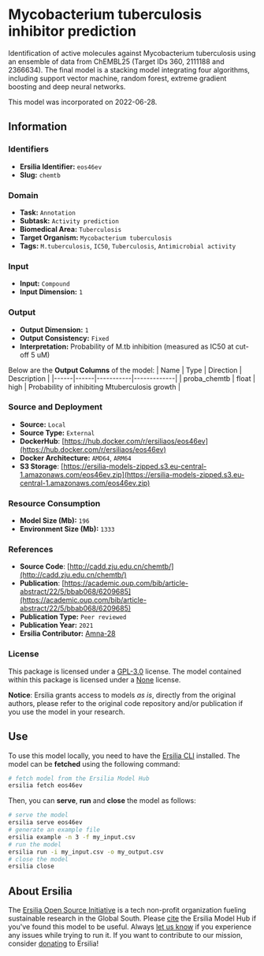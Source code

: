 # Mycobacterium tuberculosis inhibitor prediction

Identification of active molecules against Mycobacterium tuberculosis using an ensemble of data from ChEMBL25 (Target IDs 360, 2111188 and 2366634). The final model is a stacking model integrating four algorithms, including support vector machine, random forest, extreme gradient boosting and deep neural networks.

This model was incorporated on 2022-06-28.

## Information
### Identifiers
- **Ersilia Identifier:** `eos46ev`
- **Slug:** `chemtb`

### Domain
- **Task:** `Annotation`
- **Subtask:** `Activity prediction`
- **Biomedical Area:** `Tuberculosis`
- **Target Organism:** `Mycobacterium tuberculosis`
- **Tags:** `M.tuberculosis`, `IC50`, `Tuberculosis`, `Antimicrobial activity`

### Input
- **Input:** `Compound`
- **Input Dimension:** `1`

### Output
- **Output Dimension:** `1`
- **Output Consistency:** `Fixed`
- **Interpretation:** Probability of M.tb inhibition (measured as IC50 at cut-off 5 uM)

Below are the **Output Columns** of the model:
| Name | Type | Direction | Description |
|------|------|-----------|-------------|
| proba_chemtb | float | high | Probability of inhibiting Mtuberculosis growth |


### Source and Deployment
- **Source:** `Local`
- **Source Type:** `External`
- **DockerHub**: [https://hub.docker.com/r/ersiliaos/eos46ev](https://hub.docker.com/r/ersiliaos/eos46ev)
- **Docker Architecture:** `AMD64`, `ARM64`
- **S3 Storage**: [https://ersilia-models-zipped.s3.eu-central-1.amazonaws.com/eos46ev.zip](https://ersilia-models-zipped.s3.eu-central-1.amazonaws.com/eos46ev.zip)

### Resource Consumption
- **Model Size (Mb):** `196`
- **Environment Size (Mb):** `1333`


### References
- **Source Code**: [http://cadd.zju.edu.cn/chemtb/](http://cadd.zju.edu.cn/chemtb/)
- **Publication**: [https://academic.oup.com/bib/article-abstract/22/5/bbab068/6209685](https://academic.oup.com/bib/article-abstract/22/5/bbab068/6209685)
- **Publication Type:** `Peer reviewed`
- **Publication Year:** `2021`
- **Ersilia Contributor:** [Amna-28](https://github.com/Amna-28)

### License
This package is licensed under a [GPL-3.0](https://github.com/ersilia-os/ersilia/blob/master/LICENSE) license. The model contained within this package is licensed under a [None](LICENSE) license.

**Notice**: Ersilia grants access to models _as is_, directly from the original authors, please refer to the original code repository and/or publication if you use the model in your research.


## Use
To use this model locally, you need to have the [Ersilia CLI](https://github.com/ersilia-os/ersilia) installed.
The model can be **fetched** using the following command:
```bash
# fetch model from the Ersilia Model Hub
ersilia fetch eos46ev
```
Then, you can **serve**, **run** and **close** the model as follows:
```bash
# serve the model
ersilia serve eos46ev
# generate an example file
ersilia example -n 3 -f my_input.csv
# run the model
ersilia run -i my_input.csv -o my_output.csv
# close the model
ersilia close
```

## About Ersilia
The [Ersilia Open Source Initiative](https://ersilia.io) is a tech non-profit organization fueling sustainable research in the Global South.
Please [cite](https://github.com/ersilia-os/ersilia/blob/master/CITATION.cff) the Ersilia Model Hub if you've found this model to be useful. Always [let us know](https://github.com/ersilia-os/ersilia/issues) if you experience any issues while trying to run it.
If you want to contribute to our mission, consider [donating](https://www.ersilia.io/donate) to Ersilia!

